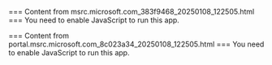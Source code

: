 === Content from msrc.microsoft.com_383f9468_20250108_122505.html ===
You need to enable JavaScript to run this app.

=== Content from portal.msrc.microsoft.com_8c023a34_20250108_122505.html ===
You need to enable JavaScript to run this app.
